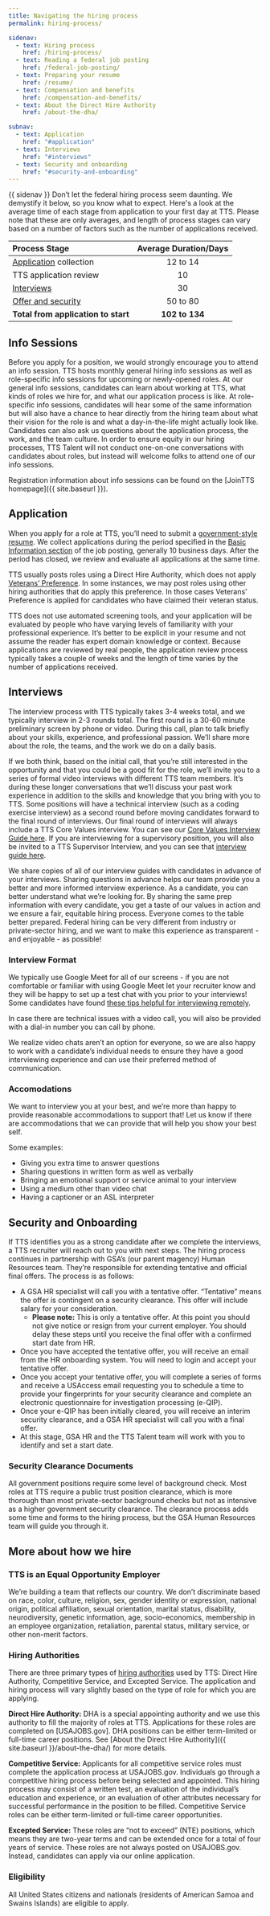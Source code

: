 ```yaml
---
title: Navigating the hiring process
permalink: hiring-process/

sidenav:
  - text: Hiring process
    href: /hiring-process/
  - text: Reading a federal job posting
    href: /federal-job-posting/
  - text: Preparing your resume
    href: /resume/
  - text: Compensation and benefits
    href: /compensation-and-benefits/
  - text: About the Direct Hire Authority
    href: /about-the-dha/

subnav:
  - text: Application
    href: "#application"
  - text: Interviews
    href: "#interviews"
  - text: Security and onboarding
    href: "#security-and-onboarding"
---
```


{{ sidenav }} Don’t let the federal hiring process seem daunting. We demystify
it below, so you know what to expect. Here's a look at the average time of each
stage from application to your first day at TTS. Please note that these are only
averages, and length of process stages can vary based on a number of factors
such as the number of applications received.

| Process Stage                                  | Average Duration/Days |
| :--------------------------------------------- | :-------------------: |
| [Application](#application) collection         |       12 to 14        |
| TTS application review                         |          10           |
| [Interviews](#interviews)                      |          30           |
| [Offer and security](#security-and-onboarding) |       50 to 80        |
| **Total from application to start**            |    **102 to 134**     |

## Info Sessions

Before you apply for a position, we would strongly encourage you to attend an
info session. TTS hosts monthly general hiring info sessions as well as
role-specific info sessions for upcoming or newly-opened roles. At our general
info sessions, candidates can learn about working at TTS, what kinds of roles we
hire for, and what our application process is like. At role-specific info
sessions, candidates will hear some of the same information but will also have a
chance to hear directly from the hiring team about what their vision for the
role is and what a day-in-the-life might actually look like. Candidates can also
ask us questions about the application process, the work, and the team culture.
In order to ensure equity in our hiring processes, TTS Talent will not conduct
one-on-one conversations with candidates about roles, but instead will welcome
folks to attend one of our info sessions.

Registration information about info sessions can be found on the [JoinTTS
homepage]({{ site.baseurl }}).

## Application

When you apply for a role at TTS, you’ll need to submit a
[government-style resume](https://join.tts.gsa.gov/resume/). We collect
applications during the period specified in the
[Basic Information section](https://join.tts.gsa.gov/federal-job-posting/#basic-information/)
of the job posting, generally 10 business days. After the period has closed, we
review and evaluate all applications at the same time.

TTS usually posts roles using a Direct Hire Authority, which does not apply
[Veterans’ Preference](https://www.fedshirevets.gov/job-seekers/veterans-preference/).
In some instances, we may post roles using other hiring authorities that do
apply this preference. In those cases Veterans’ Preference is applied for
candidates who have claimed their veteran status.

TTS does not use automated screening tools, and your application will be
evaluated by people who have varying levels of familiarity with your
professional experience. It’s better to be explicit in your resume and not
assume the reader has expert domain knowledge or context. Because applications
are reviewed by real people, the application review process typically takes a
couple of weeks and the length of time varies by the number of applications
received.

## Interviews

The interview process with TTS typically takes 3-4 weeks total, and we typically
interview in 2-3 rounds total. The first round is a 30-60 minute preliminary
screen by phone or video. During this call, plan to talk briefly about your
skills, experience, and professional passion. We’ll share more about the role,
the teams, and the work we do on a daily basis.

If we both think, based on the initial call, that you’re still interested in the
opportunity and that you could be a good fit for the role, we’ll invite you to a
series of formal video interviews with different TTS team members. It’s during
these longer conversations that we’ll discuss your past work experience in
addition to the skills and knowledge that you bring with you to TTS. Some
positions will have a technical interview (such as a coding exercise interview)
as a second round before moving candidates forward to the final round of
interviews. Our final round of interviews will always include a TTS Core Values
interview. You can see our
[Core Values Interview Guide here](https://docs.google.com/document/d/1TtKFtxvYzrI2P334KN2H5NkYyR6a9BvfcG7j21PCnDY/edit#).
If you are interviewing for a supervisory position, you will also be invited to
a TTS Supervisor Interview, and you can see that
[interview guide here](https://docs.google.com/document/d/1Tv7DADjwKW09PMheoy3TKFugJzd65wl8qWqIb9N59iI/edit#).

We share copies of all of our interview guides with candidates in advance of
your interviews. Sharing questions in advance helps our team provide you a
better and more informed interview experience. As a candidate, you can better
understand what we’re looking for. By sharing the same prep information with
every candidate, you get a taste of our values in action and we ensure a fair,
equitable hiring process. Everyone comes to the table better prepared. Federal
hiring can be very different from industry or private-sector hiring, and we want
to make this experience as transparent - and enjoyable - as possible!

### Interview Format

We typically use Google Meet for all of our screens - if you are not comfortable
or familiar with using Google Meet let your recruiter know and they will be
happy to set up a test chat with you prior to your interviews! Some candidates
have found
[these tips helpful for interviewing remotely](https://www.youtube.com/watch?v=rQwanxQmFnc).

In case there are technical issues with a video call, you will also be provided
with a dial-in number you can call by phone.

We realize video chats aren’t an option for everyone, so we are also happy to
work with a candidate’s individual needs to ensure they have a good interviewing
experience and can use their preferred method of communication.

### Accomodations

We want to interview you at your best, and we’re more than happy to provide
reasonable accommodations to support that! Let us know if there are
accommodations that we can provide that will help you show your best self.

Some examples:

- Giving you extra time to answer questions
- Sharing questions in written form as well as verbally
- Bringing an emotional support or service animal to your interview
- Using a medium other than video chat
- Having a captioner or an ASL interpreter

## Security and Onboarding

If TTS identifies you as a strong candidate after we complete the interviews, a
TTS recruiter will reach out to you with next steps. The hiring process
continues in partnership with GSA’s (our parent magency) Human Resources team.
They’re responsible for extending tentative and official final offers. The
process is as follows:

- A GSA HR specialist will call you with a tentative offer. “Tentative” means
  the offer is contingent on a security clearance. This offer will include
  salary for your consideration.
  - **Please note:** This is only a tentative offer. At this point you should
    not give notice or resign from your current employer. You should delay these
    steps until you receive the final offer with a confirmed start date from HR.
- Once you have accepted the tentative offer, you will receive an email from the
  HR onboarding system. You will need to login and accept your tentative offer.
- Once you accept your tentative offer, you will complete a series of forms and
  receive a USAccess email requesting you to schedule a time to provide your
  fingerprints for your security clearance and complete an electronic
  questionnaire for investigation processing (e-QIP).
- Once your e-QIP has been initially cleared, you will receive an interim
  security clearance, and a GSA HR specialist will call you with a final offer.
- At this stage, GSA HR and the TTS Talent team will work with you to identify
  and set a start date.

### Security Clearance Documents

All government positions require some level of background check. Most roles at
TTS require a public trust position clearance, which is more thorough than most
private-sector background checks but not as intensive as a higher government
security clearance. The clearance process adds some time and forms to the hiring
process, but the GSA Human Resources team will guide you through it.

## More about how we hire

### TTS is an Equal Opportunity Employer

We’re building a team that reflects our country. We don’t discriminate based on
race, color, culture, religion, sex, gender identity or expression, national
origin, political affiliation, sexual orientation, marital status, disability,
neurodiversity, genetic information, age, socio-economics, membership in an
employee organization, retaliation, parental status, military service, or other
non-merit factors.

### Hiring Authorities

There are three primary types of
[hiring authorities](https://www.usajobs.gov/Help/working-in-government/service/)
used by TTS: Direct Hire Authority, Competitive Service, and Excepted Service.
The application and hiring process will vary slightly based on the type of role
for which you are applying.

**Direct Hire Authority:** DHA is a special appointing authority and we use this
authority to fill the majority of roles at TTS. Applications for these roles are
completed on [USAJOBS.gov]. DHA positions can be either term-limited or
full-time career positions. See [About the Direct Hire
Authority]({{ site.baseurl }}/about-the-dha/) for more details.

**Competitive Service:** Applicants for all competitive service roles must
complete the application process at USAJOBS.gov. Individuals go through a
competitive hiring process before being selected and appointed. This hiring
process may consist of a written test, an evaluation of the individual’s
education and experience, or an evaluation of other attributes necessary for
successful performance in the position to be filled. Competitive Service roles
can be either term-limited or full-time career opportunities.

**Excepted Service:** These roles are “not to exceed” (NTE) positions, which
means they are two-year terms and can be extended once for a total of four years
of service. These roles are not always posted on USAJOBS.gov. Instead,
candidates can apply via our online application.

### Eligibility

All United States citizens and nationals (residents of American Samoa and Swains
Islands) are eligible to apply.
